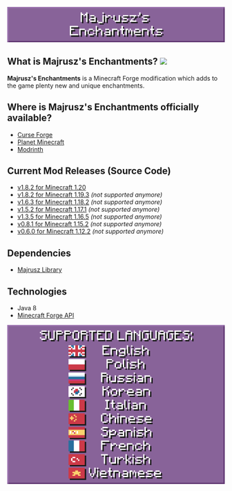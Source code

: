 ![Mod logo](https://github.com/Majrusz/MinecraftCommon/blob/main/Enchantments/logo.png?raw=true)

## What is Majrusz's Enchantments? [![](http://cf.way2muchnoise.eu/full_wonderful-enchantments_downloads.svg)](https://www.curseforge.com/minecraft/mc-mods/wonderful-enchantments)
**Majrusz's Enchantments** is a Minecraft Forge modification which adds to the game plenty new and unique enchantments.

## Where is Majrusz's Enchantments officially available?
- [Curse Forge](https://www.curseforge.com/minecraft/mc-mods/wonderful-enchantments)
- [Planet Minecraft](https://www.planetminecraft.com/mod/wonderful-enchantments/)
- [Modrinth](https://modrinth.com/mod/majruszs-enchantments)

## Current Mod Releases (Source Code)
- [v1.8.2 for Minecraft 1.20](https://github.com/Majrusz/MajruszsEnchantmentsMod/tree/1.20.X)
- [v1.8.2 for Minecraft 1.19.3](https://github.com/Majrusz/MajruszsEnchantmentsMod/tree/1.19.X) *(not supported anymore)*
- [v1.6.3 for Minecraft 1.18.2](https://github.com/Majrusz/MajruszsEnchantmentsMod/tree/1.18.X) *(not supported anymore)*
- [v1.5.2 for Minecraft 1.17.1](https://github.com/Majrusz/MajruszsEnchantmentsMod/tree/1.17.1) *(not supported anymore)*
- [v1.3.5 for Minecraft 1.16.5](https://github.com/Majrusz/MajruszsEnchantmentsMod/tree/1.16.4) *(not supported anymore)*
- [v0.8.1 for Minecraft 1.15.2](https://github.com/Majrusz/MajruszsEnchantmentsMod/tree/old-main/WonderfulEnchantments1-15-2) *(not supported anymore)*
- [v0.6.0 for Minecraft 1.12.2](https://github.com/Majrusz/MajruszsEnchantmentsMod/tree/old-main/WonderfulEnchantments1-12-2) *(not supported anymore)*

## Dependencies
- [Majrusz Library](https://github.com/Majrusz/MajruszLibrary/tree/1.20.X)

## Technologies
- Java 8
- [Minecraft Forge API](https://github.com/MinecraftForge/MinecraftForge)

![Languages](https://github.com/Majrusz/MinecraftCommon/blob/main/Enchantments/languages.png?raw=true)
